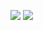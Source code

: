 ![](https://github-readme-stats.vercel.app/api?username=GustavoLachman&show_icons=true&theme=dark&hide_rank=false&rank_icon=github)
![](https://github-readme-stats.vercel.app/api/top-langs/?username=GustavoLachman&hide_progress=true&theme=dark)
